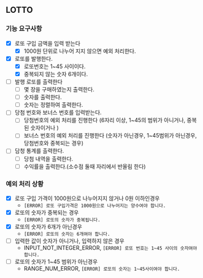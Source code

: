 ## LOTTO

### 기능 요구사항 

-[x] 로또 구입 금액을 입력 받는다
    - [x] 1000원 단위로 나누어 지지 않으면 예외 처리한다.

-[x] 로또를 발행한다.  
    -[x] 로또번호는 1~45 사이이다.  
    -[x] 중복되지 않는 숫자 6개이다.  

-[ ] 발행 로또를 출력한다
    - [ ] 몇 장을 구매하였는지 출력한다.
    - [ ] 숫자를 출력한다. 
    - [ ] 숫자는 정렬하여 출력한다.

-[ ] 당첨 번호와 보너스 번호를 입력받는다.
    - [ ] 당첨번호의 예외 처리를 진행한다 (6자리 이상, 1~45의 범위가 아니거나, 중복된 숫자이거나 )
    - [ ] 보너스 번호의 예외 처리를 진행한다 (숫자가 아닌경우, 1~45범위가 아닌경우, 당첨번호와 중복되는 경우)

- [ ] 담청 통계를 출력한다.
    -[ ] 당첨 내역을 출력한다.
    -[ ] 수익률을 출력한다.(소수점 둘때 자리에서 반올림 한다)

### 예외 처리 상황 
- [X] 로또 구입 가격이 1000원으로 나누어지지 않거나 0원 이하인경우
    - `[ERROR] 로또 구입가격은 1000원으로 나누어지는 양수여야 합니다.`
- [x] 로또의 숫자가 중복되는 경우
  -  `[ERROR] 로또의 숫자가 중복됩니다.`
- [x] 로또의 숫자가 6개가 아닌경우
  - `[ERROR] 로또의 숫자는 6개여야 합니다.`
- [ ] 입력한 값이 숫자가 아니거나, 입력하지 않은 경우  
    - INPUT_NOT_INTEGER_ERROR, `[ERROR] 로또 번호는 1~45 사이의 숫자여야 합니다.`
- [ ] 로또의 숫자가 1~45 범위가 아닌경우
    - RANGE_NUM_ERROR, `[ERROR] 로또의 숫자는 1~45사이여야 합니다.`